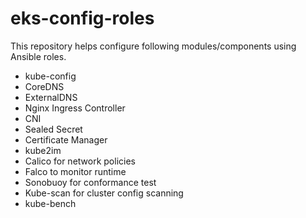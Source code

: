 # eks-config-roles
This repository helps configure following modules/components using Ansible roles.

* kube-config
* CoreDNS
* ExternalDNS
* Nginx Ingress Controller
* CNI
* Sealed Secret
* Certificate Manager
* kube2im
* Calico for network policies
* Falco to monitor runtime
* Sonobuoy for conformance test
* Kube-scan for cluster config scanning
* kube-bench
